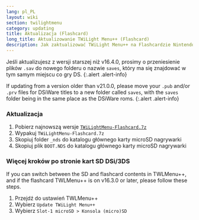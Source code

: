 ```yaml
---
lang: pl_PL
layout: wiki
section: twilightmenu
category: updating
title: Aktualizacja (Flashcard)
long_title: Aktualizowanie TWiLight Menu++ (Flashcard)
description: Jak zaktualizować TWiLight Menu++ na Flashcardzie Nintendo DS
---
```


Jeśli aktualizujesz z wersji starszej niż v16.4.0, prosimy o przeniesienie plików `.sav` do nowego folderu o nazwie `saves`, który ma się znajdować w tym samym miejscu co gry DS.
{:.alert .alert-info}

If updating from a version older than v21.0.0, please move your `.pub` and/or `.prv` files for DSiWare titles to a new folder called `saves`, with the `saves` folder being in the same place as the DSiWare roms.
{:.alert .alert-info}

### Aktualizacja
1. Pobierz najnowszą wersje [`TWiLightMenu-Flashcard.7z`](https://github.com/DS-Homebrew/TWiLightMenu/releases/latest/download/TWiLightMenu-Flashcard.7z)
1. Wypakuj `TWiLightMenu-Flashcard.7z`
1. Skopiuj folder `_nds` do katalogu głównego karty microSD nagrywarki
1. Skopiuj plik `BOOT.NDS` do katalogu głównego karty microSD nagrywarki

### Więcej kroków po stronie kart SD DSi/3DS

If you can switch between the SD and flashcard contents in TWLMenu++, and if the flashcard TWLMenu++ is on v16.3.0 or later, please follow these steps.

1. Przejdź do ustawień TWLMenu++
1. Wybierz `Update TWiLight Menu++`
1. Wybierz `Slot-1 microSD > Konsola (micro)SD`
